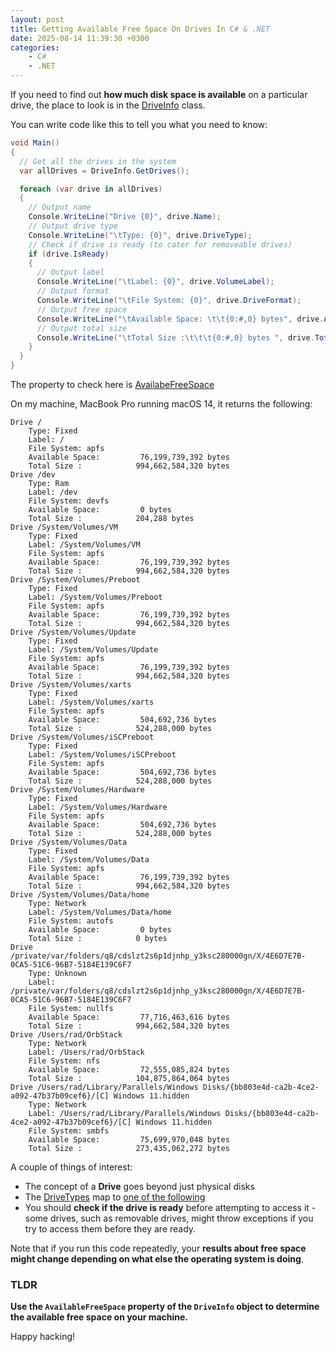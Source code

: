 ```yaml
---
layout: post
title: Getting Available Free Space On Drives In C# & .NET
date: 2025-08-14 11:39:30 +0300
categories:
    - C#
    - .NET
---
```


If you need to find out **how much disk space is available** on a particular drive, the place to look is in the [DriveInfo](https://learn.microsoft.com/en-us/dotnet/api/system.io.driveinfo?view=net-9.0) class.

You can write code like this to tell you what you need to know:

```c#
void Main()
{
  // Get all the drives in the system
  var allDrives = DriveInfo.GetDrives();

  foreach (var drive in allDrives)
  {
    // Output name
    Console.WriteLine("Drive {0}", drive.Name);
    // Output drive type
    Console.WriteLine("\tType: {0}", drive.DriveType);
    // Check if drive is ready (to cater for removeable drives)
    if (drive.IsReady)
    {
      // Output label
      Console.WriteLine("\tLabel: {0}", drive.VolumeLabel);
      // Output format
      Console.WriteLine("\tFile System: {0}", drive.DriveFormat);
      // Output free space
      Console.WriteLine("\tAvailable Space: \t\t{0:#,0} bytes", drive.AvailableFreeSpace);
      // Output total size
      Console.WriteLine("\tTotal Size :\t\t\t{0:#,0} bytes ", drive.TotalSize);
    }
  }
}
```

The property to check here is [AvailabeFreeSpace](https://learn.microsoft.com/en-us/dotnet/api/system.io.driveinfo.availablefreespace?view=net-9.0)

On my machine, MacBook Pro running macOS 14, it returns the following:

```plaintext
Drive /
    Type: Fixed
    Label: /
    File System: apfs
    Available Space:         76,199,739,392 bytes
    Total Size :            994,662,584,320 bytes 
Drive /dev
    Type: Ram
    Label: /dev
    File System: devfs
    Available Space:         0 bytes
    Total Size :            204,288 bytes 
Drive /System/Volumes/VM
    Type: Fixed
    Label: /System/Volumes/VM
    File System: apfs
    Available Space:         76,199,739,392 bytes
    Total Size :            994,662,584,320 bytes 
Drive /System/Volumes/Preboot
    Type: Fixed
    Label: /System/Volumes/Preboot
    File System: apfs
    Available Space:         76,199,739,392 bytes
    Total Size :            994,662,584,320 bytes 
Drive /System/Volumes/Update
    Type: Fixed
    Label: /System/Volumes/Update
    File System: apfs
    Available Space:         76,199,739,392 bytes
    Total Size :            994,662,584,320 bytes 
Drive /System/Volumes/xarts
    Type: Fixed
    Label: /System/Volumes/xarts
    File System: apfs
    Available Space:         504,692,736 bytes
    Total Size :            524,288,000 bytes 
Drive /System/Volumes/iSCPreboot
    Type: Fixed
    Label: /System/Volumes/iSCPreboot
    File System: apfs
    Available Space:         504,692,736 bytes
    Total Size :            524,288,000 bytes 
Drive /System/Volumes/Hardware
    Type: Fixed
    Label: /System/Volumes/Hardware
    File System: apfs
    Available Space:         504,692,736 bytes
    Total Size :            524,288,000 bytes 
Drive /System/Volumes/Data
    Type: Fixed
    Label: /System/Volumes/Data
    File System: apfs
    Available Space:         76,199,739,392 bytes
    Total Size :            994,662,584,320 bytes 
Drive /System/Volumes/Data/home
    Type: Network
    Label: /System/Volumes/Data/home
    File System: autofs
    Available Space:         0 bytes
    Total Size :            0 bytes 
Drive /private/var/folders/q8/cdslzt2s6p1djnhp_y3ksc280000gn/X/4E6D7E7B-0CA5-51C6-96B7-5184E139C6F7
    Type: Unknown
    Label: /private/var/folders/q8/cdslzt2s6p1djnhp_y3ksc280000gn/X/4E6D7E7B-0CA5-51C6-96B7-5184E139C6F7
    File System: nullfs
    Available Space:         77,716,463,616 bytes
    Total Size :            994,662,584,320 bytes 
Drive /Users/rad/OrbStack
    Type: Network
    Label: /Users/rad/OrbStack
    File System: nfs
    Available Space:         72,555,085,824 bytes
    Total Size :            104,875,864,064 bytes 
Drive /Users/rad/Library/Parallels/Windows Disks/{bb803e4d-ca2b-4ce2-a092-47b37b09cef6}/[C] Windows 11.hidden
    Type: Network
    Label: /Users/rad/Library/Parallels/Windows Disks/{bb803e4d-ca2b-4ce2-a092-47b37b09cef6}/[C] Windows 11.hidden
    File System: smbfs
    Available Space:         75,699,970,048 bytes
    Total Size :            273,435,062,272 bytes 
```

A couple of things of interest:

- The concept of a **Drive** goes beyond just physical disks
- The [DriveTypes](https://learn.microsoft.com/en-us/dotnet/api/system.io.driveinfo.drivetype?view=net-9.0) map to [one of the following](https://learn.microsoft.com/en-us/dotnet/api/system.io.drivetype?view=net-9.0)
- You should **check if the drive is ready** before attempting to access it - some drives, such as removable drives, might throw exceptions if you try to access them before they are ready.

Note that if you run this code repeatedly, your **results about free space might change depending on what else the operating system is doing**.

### TLDR

**Use the `AvailableFreeSpace` property of the `DriveInfo` object to determine the available free space on your machine.**

Happy hacking!
